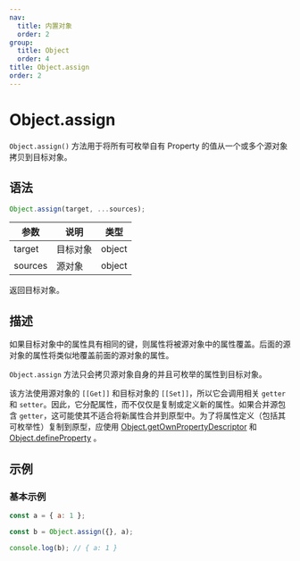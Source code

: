 ```yaml
---
nav:
  title: 内置对象
  order: 2
group:
  title: Object
  order: 4
title: Object.assign
order: 2
---
```


# Object.assign

`Object.assign()` 方法用于将所有可枚举自有 Property 的值从一个或多个源对象拷贝到目标对象。

## 语法

```js
Object.assign(target, ...sources);
```

| 参数    | 说明     | 类型   |
| ------- | -------- | ------ |
| target  | 目标对象 | object |
| sources | 源对象   | object |

返回目标对象。

## 描述

如果目标对象中的属性具有相同的键，则属性将被源对象中的属性覆盖。后面的源对象的属性将类似地覆盖前面的源对象的属性。

`Object.assign` 方法只会拷贝源对象自身的并且可枚举的属性到目标对象。

该方法使用源对象的 `[[Get]]` 和目标对象的 `[[Set]]`，所以它会调用相关 `getter` 和 `setter`。因此，它分配属性，而不仅仅是复制或定义新的属性。如果合并源包含 `getter`，这可能使其不适合将新属性合并到原型中。为了将属性定义（包括其可枚举性）复制到原型，应使用 [Object.getOwnPropertyDescriptor](./getOwnPropertyDescriptor) 和 [Object.defineProperty](./defineProperty) 。

## 示例

### 基本示例

```js
const a = { a: 1 };

const b = Object.assign({}, a);

console.log(b); // { a: 1 }
```
